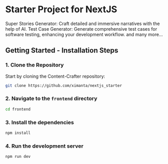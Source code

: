 # Starter Project for NextJS


Super Stories Generator: Craft detailed and immersive narratives with the help of AI.
Test Case Generator: Generate comprehensive test cases for software testing, enhancing your development workflow.
and many more...

## Getting Started - Installation Steps

### 1. Clone the Repository

Start by cloning the Content-Crafter repository:

```bash
git clone https://github.com/ximanta/nextjs_starter
```

### 2. Navigate to the `frontend` directory

```bash  
cd frontend
```

### 3. Install the dependencies

```bash
npm install
```

### 4. Run the development server
   ```bash
   npm run dev
   ```
